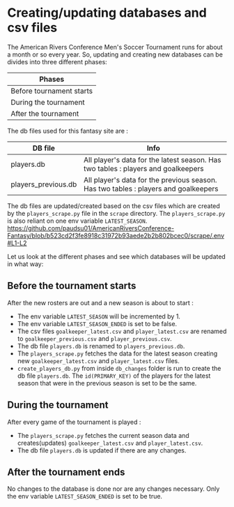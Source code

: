 # Creating/updating databases and csv files

The American Rivers Conference Men's Soccer Tournament runs for about a month or so every year. So, updating and creating new databases can be divides into three different phases:

| Phases | 
| ------------- |
| Before tournament starts  | 
| During the tournament  |
| After the tournament |

The db files used for this fantasy site are :

| DB file  | Info |
| ------------- | ------------- |
| players.db  | All player's data for the latest season. Has two tables : players and goalkeepers  |
| players_previous.db  | All player's data for the previous season. Has two tables : players and goalkeepers   |

The db files are updated/created based on the csv files which are created by the `players_scrape.py` file in the `scrape` directory. The `players_scrape.py` is also reliant on one env variable `LATEST_SEASON`.
https://github.com/paudsu01/AmericanRiversConference-Fantasy/blob/b523cd2f3fe8918c31972b93aede2b2b802bcec0/scrape/.env#L1-L2

Let us look at the different phases and see which databases will be updated in what way:

## Before the tournament starts

After the new rosters are out and a new season is about to start :
* The env variable `LATEST_SEASON` will be incremented by 1.
* The env variable `LATEST_SEASON_ENDED` is set to be false.
* The csv files `goalkeeper_latest.csv` and `player_latest.csv` are renamed to `goalkeeper_previous.csv` and `player_previous.csv`.
* The db file `players.db` is renamed to `players_previous.db`.
* The `players_scrape.py` fetches the data for the latest season creating new `goalkeeper_latest.csv` and `player_latest.csv` files. 
* `create_players_db.py` from inside `db_changes` folder is run to create the db file `players.db`. The `id(PRIMARY_KEY)` of the players for the latest season that were in the previous season is set to be the same.

## During the tournament
After every game of the tournament is played :
* The `players_scrape.py` fetches the current season data and creates(updates) `goalkeeper_latest.csv` and `player_latest.csv`.
* The db file `players.db` is updated if there are any changes.
  
## After the tournament ends
No changes to the database is done nor are any changes necessary. Only the env variable `LATEST_SEASON_ENDED` is set to be true.
